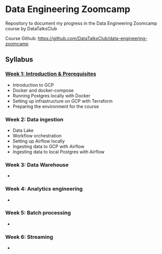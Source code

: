 # Data Engineering Zoomcamp
Repository to document my progress in the Data Engineering Zoomcamp course by DataTalksClub

Course Github: https://github.com/DataTalksClub/data-engineering-zoomcamp 

## Syllabus
### [Week 1: Introduction & Prerequisites](week_1_basic_n_setup/)
* Introduction to GCP
* Docker and docker-compose
* Running Postgres locally with Docker
* Setting up infrastructure on GCP with Terraform
* Preparing the environment for the course

### Week 2: Data ingestion
* Data Lake
* Workflow orchestration
* Setting up Airflow locally
* Ingesting data to GCP with Airflow
* Ingesting data to local Postgres with Airflow

### Week 3: Data Warehouse
* 

### Week 4: Analytics engineering
* 

### Week 5: Batch processing
* 

### Week 6: Streaming
* 

